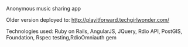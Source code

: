 Anonymous music sharing app

Older version deployed to: http://playitforward.techgirlwonder.com/

Technologies used: Ruby on Rails, AngularJS, JQuery, Rdio API, PostGIS, Foundation, Rspec testing,RdioOmniauth gem